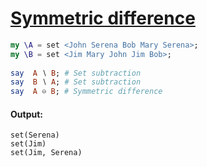 [1]: https://rosettacode.org/wiki/Symmetric_difference

# [Symmetric difference][1]

```raku
my \A = set <John Serena Bob Mary Serena>;
my \B = set <Jim Mary John Jim Bob>;
 
say  A ∖ B; # Set subtraction
say  B ∖ A; # Set subtraction
say  A ⊖ B; # Symmetric difference
```

#### Output:
```
set(Serena)
set(Jim)
set(Jim, Serena)
```